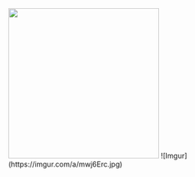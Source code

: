 <img src="https://media.giphy.com/media/MCAV63rqDcnHG/giphy.gif" width="300" height="300" />
![Imgur](https://imgur.com/a/mwj6Erc.jpg)

